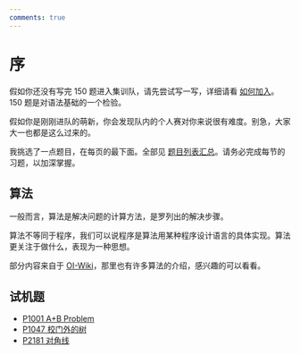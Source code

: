 ```yaml
---
comments: true
---
```


# 序

假如你还没有写完 150 题进入集训队，请先尝试写一写，详细请看 [如何加入](../about/join-us.md)。150 题是对语法基础的一个检验。

假如你是刚刚进队的萌新，你会发现队内的个人赛对你来说很有难度。别急，大家大一也都是这么过来的。

我挑选了一点题目，在每页的最下面。全部见 [题目列表汇总](https://www.luogu.com.cn/training/70190)。请务必完成每节的习题，以加深掌握。

## 算法

一般而言，算法是解决问题的计算方法，是罗列出的解决步骤。

算法不等同于程序，我们可以说程序是算法用某种程序设计语言的具体实现。算法更关注于做什么，表现为一种思想。

部分内容来自于 [OI-Wiki](https://oi-wiki.org/)，那里也有许多算法的介绍，感兴趣的可以看看。

## 试机题

- [P1001 A+B Problem](https://www.luogu.com.cn/problem/P1001)
- [P1047 校门外的树](https://www.luogu.com.cn/problem/P1047)
- [P2181 对角线](https://www.luogu.com.cn/problem/P2181)
